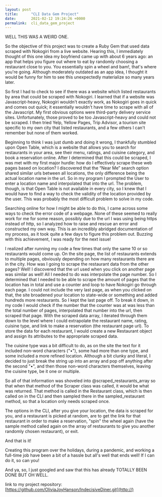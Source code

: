 ```yaml
---
layout: post
title:      "CLI Data Gem Project"
date:       2021-02-12 19:24:26 +0000
permalink:  cli_data_gem_project
---
```



WELL THIS WAS A WEIRD ONE.

So the objective of this project was to create a Ruby Gem that used data scraped with Nokogiri from a live website. Hearing this, I immediately thought of this one idea my boyfriend came up with about 6 years ago: an app that helps you figure out where to eat by randomly choosing a restaurant close to you. You essentially spin a wheel and bam!, that's where you're going. Although moderately outdated as an app idea, I thought it would be funny for him to see this unexpectedly materialize so many years later.

So first I had to check to see if there was a website which listed restaurants by area that could be scraped with Nokogiri.  I learned that if a website was Javascript-heavy, Nokogiri wouldn't exactly work, as Nokogiri goes in quick and comes out quick; it essentially wouldn't have time to scrape with all of the Javascript. My first obvious options were third-party delivery service sites. Unfortunately, those proved to be too Javascript-heavy and could not be scraped. I then tried Yelp, Yellow Pages, Trip Advisor, a tourism site specific to my own city that listed restaurants, and a few others I can't remember but none of them worked. 

Beginning to think I was just dumb and doing it wrong, I thankfully stumbled upon Open Table, which is a website that allows you to search for restaurants in your area, see their menu, ratings, and cuisine category, and book a reservation online. After I determined that this could be scraped, I was met with my first major hurdle: how do I effectively scrape these web pages based on location? I discovered that the “Near Me” search option shared similar urls between all locations, the only difference being the actual location name in the url. So in my program I prompted the User to enter a location name and interpolated that into the url. The problem, though, is that Open Table is not available in every city, so I knew that I would have to find a way to check the validity of the location provided by the user. This was probably the most difficult problem to solve in my code.

Searching online for how I might be able to do this, I came across some ways to check the error code of a webpage. None of these seemed to really work for me for some reason, possibly due to the url I was using being https instead of http, so I analyzed how to raise and rescue an error and constructed my own way. This is an incredibly abridged documentation of my process, as it took quite a few days to figure this problem out. Buzzing with this achievement, I was ready for the next issue!

I realized after running my code a few times that only the same 10 or so restaurants would come up. On the site page, the list of restaurants extends to multiple pages, obviously depending on how many restaurants there are in the city. How was I going to scrape the restaurant data from the other pages? Well! I discovered that the url used when you click on another page was similar as well! All I needed to do was interpolate the page number. So I determined that I needed to be able to scrape the amount of pages that the location has in total and use a counter and loop to have Nokogiri go through each page. I could not include the very last page, as when you clicked on that, the site broadened your location to state-wide or something and added hundreds more restaurants. So I kept the last page off. To break it down, in my code I would check if the number that the counter was at was less than the total number of pages, interpolated that number into the url, then scraped that page. With the scraped data array, I iterated through them down to the level where I could extrapolate the restaurant name, rating, cuisine type, and link to make a reservation (the restaurant page url). To store the data for each restaurant, I would create a new Restaurant object and assign its attributes to the appropriate scraped data.

The cuisine type was a bit difficult to do, as on the site the text for it included non-word characters ("•"), some had more than one type, and some included a more refined location. Although a bit clunky and literal, I decided to just break the string up into an array and pop off anything after the second "•", and then those non-word characters themselves, leaving the cuisine type, be it one or multiple. 

So all of that information was shoveled into @scraped_restaurants_array so that when that method of the Scraper class was called, it would be what was returned. That method is called in the Restaurant class, which is then called on in the CLI and then sampled there in the sampled_restaurant method, so that a location only needs scraped once. 

The options in the CLI, after you give your location, the data is scraped for you, and a restaurant is picked at random, are to get the link for that restaurant in order to make a reservation, "spin" the wheel again (have the sample method called again on the array of restaurants to give you another randomly chosen restaurant), or exit. 

And that is it! 

Creating this program over the holidays, during a pandemic, and working a full-time job have been a bit of a hassle but all's well that ends well! If I can do it, so can you!

And ya, so, I just googled and saw that this has already TOTALLY BEEN DONE BUT OH WELL. 

link to my project repository:
[https://github.com/OliviaJoyHanson/IndecisiveDiner.git](http://)



